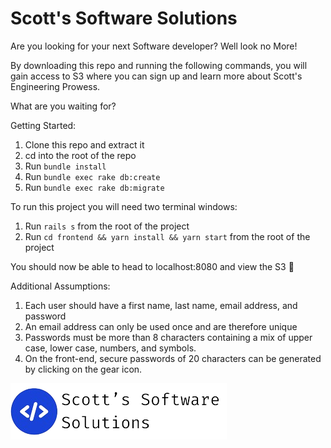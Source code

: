 # Scott's Software Solutions

Are you looking for your next Software developer? Well look no More!

By downloading this repo and running the following commands, you will gain access to S3 where you can sign up and learn more about Scott's Engineering Prowess.

What are you waiting for?


Getting Started:
1. Clone this repo and extract it
2. cd into the root of the repo
3. Run `bundle install`
4. Run `bundle exec rake db:create`
5. Run `bundle exec rake db:migrate`


To run this project you will need two terminal windows:
1. Run `rails s` from the root of the project
2. Run `cd frontend && yarn install && yarn start` from the root of the project

You should now be able to head to localhost:8080 and view the S3 🎉

Additional Assumptions: 
1. Each user should have a first name, last name, email address, and password
2. An email address can only be used once and are therefore unique
3. Passwords must be more than 8 characters containing a mix of upper case, lower case, numbers, and symbols.
4. On the front-end, secure passwords of 20 characters can be generated by clicking on the gear icon.


![S3](./bark/src/assets/s3.png)



